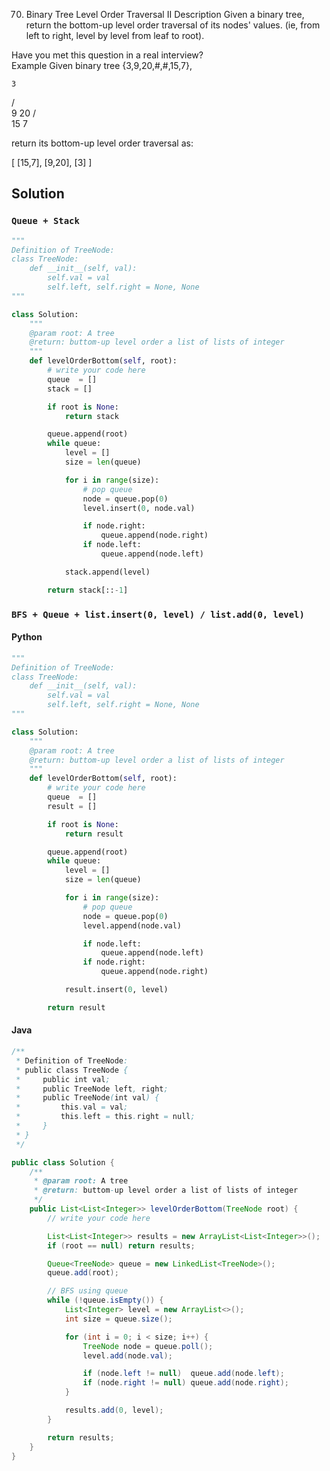 70. Binary Tree Level Order Traversal II
Description
Given a binary tree, return the bottom-up level order traversal of its nodes' values. (ie, from left to right, level by level from leaf to root).

Have you met this question in a real interview?  
Example
Given binary tree {3,9,20,#,#,15,7},

    3
   / \
  9  20
    /  \
   15   7


return its bottom-up level order traversal as:

[
  [15,7],
  [9,20],
  [3]
]


## Solution

### `Queue + Stack`

```python
"""
Definition of TreeNode:
class TreeNode:
    def __init__(self, val):
        self.val = val
        self.left, self.right = None, None
"""

class Solution:
    """
    @param root: A tree
    @return: buttom-up level order a list of lists of integer
    """
    def levelOrderBottom(self, root):
        # write your code here
        queue  = []
        stack = []

        if root is None:
            return stack

        queue.append(root)
        while queue:
            level = []
            size = len(queue)

            for i in range(size):
                # pop queue
                node = queue.pop(0)
                level.insert(0, node.val)

                if node.right:
                    queue.append(node.right)
                if node.left:
                    queue.append(node.left)

            stack.append(level)

        return stack[::-1]

```

### `BFS + Queue + list.insert(0, level) / list.add(0, level)`

#### Python

```python
"""
Definition of TreeNode:
class TreeNode:
    def __init__(self, val):
        self.val = val
        self.left, self.right = None, None
"""

class Solution:
    """
    @param root: A tree
    @return: buttom-up level order a list of lists of integer
    """
    def levelOrderBottom(self, root):
        # write your code here
        queue  = []
        result = []

        if root is None:
            return result

        queue.append(root)
        while queue:
            level = []
            size = len(queue)

            for i in range(size):
                # pop queue
                node = queue.pop(0)
                level.append(node.val)

                if node.left:
                    queue.append(node.left)
                if node.right:
                    queue.append(node.right)

            result.insert(0, level)

        return result

```

#### Java

```java
/**
 * Definition of TreeNode:
 * public class TreeNode {
 *     public int val;
 *     public TreeNode left, right;
 *     public TreeNode(int val) {
 *         this.val = val;
 *         this.left = this.right = null;
 *     }
 * }
 */

public class Solution {
    /**
     * @param root: A tree
     * @return: buttom-up level order a list of lists of integer
     */
    public List<List<Integer>> levelOrderBottom(TreeNode root) {
        // write your code here

        List<List<Integer>> results = new ArrayList<List<Integer>>();
        if (root == null) return results;

        Queue<TreeNode> queue = new LinkedList<TreeNode>();
        queue.add(root);

        // BFS using queue
        while (!queue.isEmpty()) {
            List<Integer> level = new ArrayList<>();
            int size = queue.size();

            for (int i = 0; i < size; i++) {
                TreeNode node = queue.poll();
                level.add(node.val);

                if (node.left != null)  queue.add(node.left);
                if (node.right != null) queue.add(node.right);
            }

            results.add(0, level);
        }

        return results;
    }
}
```
